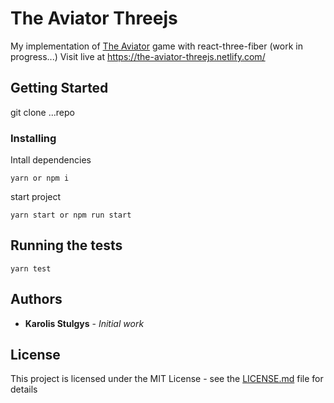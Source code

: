 # The Aviator Threejs

My implementation of [The Aviator](https://tympanus.net/Tutorials/TheAviator/part1.html) game with react-three-fiber (work in progress...)
Visit live at https://the-aviator-threejs.netlify.com/

## Getting Started

git clone ...repo

### Installing

Intall dependencies

```
yarn or npm i
```

start project

```
yarn start or npm run start
```

## Running the tests

```
yarn test
```

## Authors

- **Karolis Stulgys** - _Initial work_

## License

This project is licensed under the MIT License - see the [LICENSE.md](LICENSE.md) file for details
